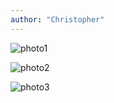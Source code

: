 ```yaml
---
author: "Christopher"
---
```


![photo1](https://thomasitos.github.io/HA4/Bild1.jpg)

![photo2](https://thomasitos.github.io/HA4/Bild2B.jpg)

![photo3](https://thomasitos.github.io/HA4/Bild3B.jpg)